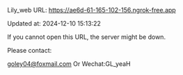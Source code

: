 Lily_web URL: https://ae6d-61-165-102-156.ngrok-free.app

Updated at: 2024-12-10 15:13:22

If you cannot open this URL, the server might be down.

Please contact: 

goley04@foxmail.com Or Wechat:GL_yeaH